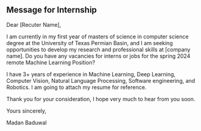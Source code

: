 ## Message for Internship


Dear [Recuter Name],



I am currently in my first year of masters of science in computer science degree at the University of Texas Permian Basin, and I am seeking opportunities to develop my research and professional skills at [company name]. Do you have any vacancies for interns or jobs for the spring 2024 remote Machine Learning Position?



I have 3+ years of experience in Machine Learning, Deep Learning, Computer Vision, Natural Language Processing, Software engineering, and Robotics. I am going to attach my resume for reference.



Thank you for your consideration, I hope very much to hear from you soon.



Yours sincerely,



Madan Baduwal